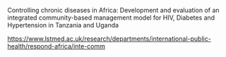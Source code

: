 Controlling chronic diseases in Africa: Development and evaluation of an integrated community-based management model for HIV, Diabetes and Hypertension in Tanzania and Uganda

https://www.lstmed.ac.uk/research/departments/international-public-health/respond-africa/inte-comm
